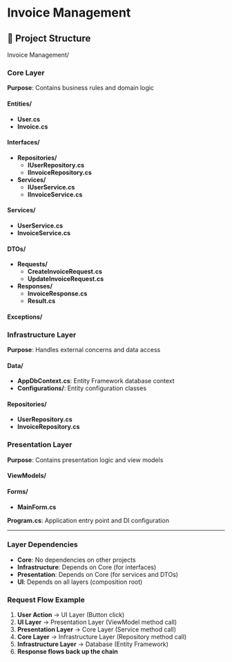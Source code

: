 # Invoice Management

## 📁 Project Structure

Invoice Management/

### Core Layer
**Purpose**: Contains business rules and domain logic

#### Entities/
- **User.cs**
- **Invoice.cs**

#### Interfaces/
- **Repositories/**
  - **IUserRepository.cs**
  - **IInvoiceRepository.cs**
- **Services/**
  - **IUserService.cs**
  - **IInvoiceService.cs**

#### Services/
- **UserService.cs**
- **InvoiceService.cs**

#### DTOs/
- **Requests/**
  - **CreateInvoiceRequest.cs**
  - **UpdateInvoiceRequest.cs**
- **Responses/**
  - **InvoiceResponse.cs**
  - **Result.cs**

#### Exceptions/

### Infrastructure Layer
**Purpose**: Handles external concerns and data access

#### Data/
- **AppDbContext.cs**: Entity Framework database context
- **Configurations/**: Entity configuration classes

#### Repositories/
- **UserRepository.cs**
- **InvoiceRepository.cs**

### Presentation Layer
**Purpose**: Contains presentation logic and view models

#### ViewModels/

#### Forms/
- **MainForm.cs**

**Program.cs**: Application entry point and DI configuration

--------------------------
### Layer Dependencies
- **Core**: No dependencies on other projects
- **Infrastructure**: Depends on Core (for interfaces)
- **Presentation**: Depends on Core (for services and DTOs)
- **UI**: Depends on all layers (composition root)

### Request Flow Example
1. **User Action** → UI Layer (Button click)
2. **UI Layer** → Presentation Layer (ViewModel method call)
3. **Presentation Layer** → Core Layer (Service method call)
4. **Core Layer** → Infrastructure Layer (Repository method call)
5. **Infrastructure Layer** → Database (Entity Framework)
6. **Response flows back up the chain**